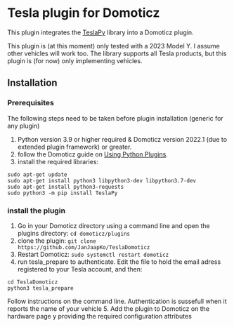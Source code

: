 # Tesla plugin for Domoticz
This plugin integrates the [TeslaPy](https://github.com/tdorssers/TeslaPy) library into a Domoticz plugin.

This plugin is (at this moment) only tested with a 2023 Model Y. I assume other vehicles will work too. The library supports all Tesla products, but this plugin is (for now) only implementing vehicles.

## Installation

### Prerequisites
The following steps need to be taken before plugin installation (generic for any plugin)
1. Python version 3.9 or higher required & Domoticz version 2022.1 (due to extended plugin framework) or greater. 
2. follow the Domoticz guide on [Using Python Plugins](https://www.domoticz.com/wiki/Using_Python_plugins).
3. install the required libraries:
```
sudo apt-get update
sudo apt-get install python3 libpython3-dev libpython3.7-dev
sudo apt-get install python3-requests
sudo python3 -m pip install TeslaPy
```
### install the plugin
1. Go in your Domoticz directory using a command line and open the plugins directory:
 ```cd domoticz/plugins```
2. clone the plugin:
 ```git clone https://github.com/JanJaapKo/TeslaDomoticz```
3. Restart Domoticz:
 ```sudo systemctl restart domoticz```
4. run tesla_prepare to authenticate. Edit the file to hold the email adress registered to your Tesla account, and then:
 ```
cd TeslaDomoticz
 python3 tesla_prepare
```
 Follow instructions on the command line. Authentication is sussefull when it reports the name of your vehicle
 5. Add the plugin to Domoticz on the hardware page y providing the required configuration attributes
 

